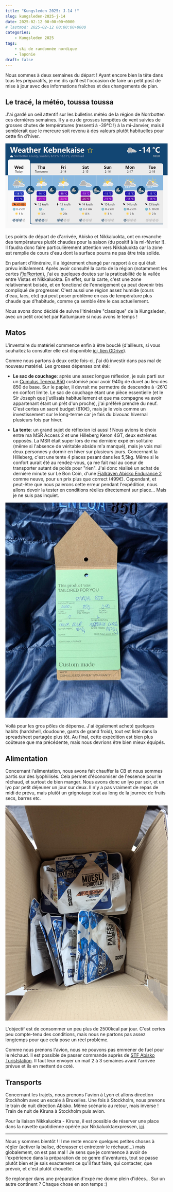 ```yaml
---
title: "Kungsleden 2025: J-14 !"
slug: kungsleden-2025-j-14
date: 2025-02-12 00:00:00+0000
# lastmod: 2025-02-12 00:00:00+0000
categories:
    - Kungsleden 2025
tags:
    - ski de randonnée nordique
    - laponie
draft: false
---
```


Nous sommes à deux semaines du départ ! Ayant encore bien la tête dans tous les préparatifs, je me dis qu'il est l'occasion de faire un petit post de mise à jour avec des informations fraîches et des changements de plan.

## Le tracé, la météo, toussa toussa

J'ai gardé un oeil attentif sur les bulletins météo de la région de Norrbotten ces dernières semaines. Il y a eu de grosses tempêtes de vent suivies de grosses chutes de températures (ressenti à -39°C !) à la mi-Janvier, mais il semblerait que le mercure soit revenu à des valeurs plutôt habituelles pour cette fin d'hiver.

![meteo-kebnekaise](img/kungsleden2025-j-14/meteo-kebnekaise.png)

Les points de départ de d'arrivée, Abisko et Nikkaluokta, ont en revanche des températures plutôt chaudes pour la saison (du positif à la mi-février !). Il faudra donc faire particulièrement attention vers Nikkaluokta car la zone est remplie de cours d'eau dont la surface pourra ne pas être très solide.

En parlant d'itinéraire, il a légèrement changé par rapport à ce qui était prévu initialement. Après avoir consulté la carto de la région (notamment les cartes [_Fjallkartan_](http://bengt.nolang.se/kartor/fjallkartan/)), j'ai eu quelques doutes sur la praticabilité de la vallée entre Vistas et Nikkaluokta. En effet, sur la carte, c'est une zone relativement boisée, et en fonctiond de l'enneigement ça peut devenir très compliqué de progresser. C'est aussi une région assez humide (cours d'eau, lacs, etc) qui peut poser problème en cas de température plus chaude que d'habitude, comme ça semble être le cas actuellement.

Nous avons donc décidé de suivre l'itinéraire "classique" de la Kungsleden, avec un petit crochet par Kaitumjaure si nous avons le temps !

## Matos

L'inventaire du matériel commence enfin à être bouclé (d'ailleurs, si vous souhaitez la consulter elle est disponible [ici, lien GDrive](https://docs.google.com/spreadsheets/d/1H1vyY4eelERqGjWTFHPDrObs2t3koI9KZ9nz9gVGsUA/edit?gid=1088995634#gid=1088995634)).

Comme nous partons à deux cette fois-ci, j'ai dû investir dans pas mal de nouveau matériel. Les grosses dépenses ont été:

- **Le sac de couchage**: après une assez longue réflexion, je suis parti sur un [Cumulus Teneqa 850](https://cumulus.equipment/eu_fr/sacs-de-couchage-en-duvet-teneqa-850.html) customisé pour avoir 940g de duvet au lieu des 850 de base. Sur le papier, il devrait me permettre de descendre à -26˚C en confort limite. Le sac de couchage étant une pièce essentielle (et le Sir Joseph que j'utilisais habituellement et que ma compagne va avoir appartenant étant un prêt d'un proche), j'ai préféré prendre du neuf. C'est certes un sacré budget (610€), mais je le vois comme un investissement sur le long-terme car je fais du bivouac hivernal plusieurs fois par hiver.

- **La tente**: un grand sujet de réflexion ici aussi ! Nous avions le choix entre ma MSR Access 2 et une Hilleberg Keron 4GT, deux extrêmes opposés. La MSR était super lors de ma dernière expé en solitaire (même si l'absence de véritable abside m'a manqué), mais je vois mal deux personnes y dormir en hiver sur plusieurs jours. Concernant la Hilleberg, c'est une tente 4 places pesant dans les 5,5kg. Même si le confort aurait été au rendez-vous, ça me fait mal au coeur de transporter autant de poids pour "rien". J'ai donc réalisé un achat de dernière minute sur Le Bon Coin, d'une [Fjällräven Abisko Endurance 2](https://www.fjallraven.com/fr/fr-fr/sacs-et-equipement/tentes-et-sacs-de-couchage/tentes/abisko-endurance-2/) comme neuve, pour un prix plus que correct (499€). Cependant, et peut-être que nous paierons cette erreur pendant l'expédition, nous allons devoir la tester en conditions réelles directement sur place... Mais je ne suis pas inquiet.

![meteo-kebnekaise](img/kungsleden2025-j-14/cumulus-teneqa.jpeg)


Voilà pour les gros pôles de dépense. J'ai également acheté quelques habits (hardshell, doudoune, gants de grand froid), tout est listé dans la spreadsheet partagée plus tôt. Au final, cette expédition est bien plus coûteuse que ma précédente, mais nous devrions être bien mieux équipés.

## Alimentation

Concernant l'alimentation, nous avons fait chauffer la CB et nous sommes partis sur des lyophilisés. Cela permet d'économiser de l'essence pour le réchaud, et surtout de bien manger. Nous avons donc un lyo par soir, et un lyo par petit déjeuner un jour sur deux. Il n'y a pas vraiment de repas de midi de prévu, mais plutôt un grignotage tout au long de la journée de fruits secs, barres etc.

![Le stock de lyophilisés qui vient d'arriver.](img/kungsleden2025-j-14/colis-lyo.jpeg)

L'objectif est de consommer un peu plus de 2500kcal par jour. C'est certes peu compte-tenu des conditions, mais nous ne partons pas assez longtemps pour que cela pose un réel problème.

Comme nous prenons l'avion, nous ne pouvons pas emmener de fuel pour le réchaud. Il est possible de passer commande auprès de [STF Abisko Turiststation](https://www.swedishtouristassociation.com/facilities/stf-abisko-turiststation/). Il faut leur envoyer un mail 2 à 3 semaines avant l'arrivée prévue et ils en mettent de coté.

## Transports

Concernant les trajets, nous prenons l'avion à Lyon et allons direction Stockholm avec un escale à Bruxelles. Une fois à Stockholm, nous prenons le train de nuit direction Abisko. Même scénario au retour, mais inverse ! Train de nuit de Kiruna à Stockholm puis avion.

Pour la liaison Nikkaluokta - Kiruna, il est possible de réserver une place dans la navette quotidienne opérée par Nikkaluoktaexpressen, [ici](https://nikkaluoktaexpressen.se/).

---

Nous y sommes bientôt ! Il me reste encore quelques petites choses à régler (activer la balise, décrasser et entretenir le réchaud...) mais globalement, on est pas mal ! Je sens que je commence à avoir de l'expérience dans la préparation de ce genre d'aventures, tout se passe plutôt bien et je sais exactement ce qu'il faut faire, qui contacter, que prévoir, et c'est plutôt chouette.

Se replonger dans une préparation d'expé me donne plein d'idées... Sur un autre continent ? Chaque chose en son temps :)